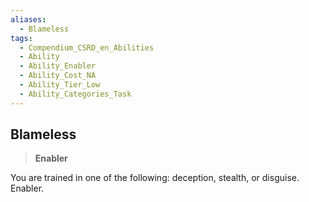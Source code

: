```yaml
---
aliases:
  - Blameless
tags:
  - Compendium_CSRD_en_Abilities
  - Ability
  - Ability_Enabler
  - Ability_Cost_NA
  - Ability_Tier_Low
  - Ability_Categories_Task
---
```

  
    
## Blameless    
>**Enabler**  
    
You are trained in one of the following: deception, stealth, or disguise. Enabler.